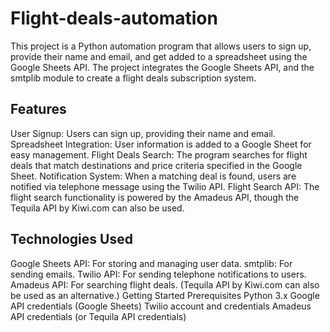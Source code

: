 # Flight-deals-automation

This project is a Python automation program that allows users to sign up, provide their name and email, and get added to a spreadsheet using the Google Sheets API. The project integrates the Google Sheets API, and the smtplib module to create a flight deals subscription system.

<h2>Features</h2
              
User Signup: Users can sign up, providing their name and email.
Spreadsheet Integration: User information is added to a Google Sheet for easy management.
Flight Deals Search: The program searches for flight deals that match destinations and price criteria specified in the Google Sheet.
Notification System: When a matching deal is found, users are notified via telephone message using the Twilio API.
Flight Search API: The flight search functionality is powered by the Amadeus API, though the Tequila API by Kiwi.com can also be used.

<h2>Technologies Used</h2>

Google Sheets API: For storing and managing user data.
smtplib: For sending emails.
Twilio API: For sending telephone notifications to users.
Amadeus API: For searching flight deals. (Tequila API by Kiwi.com can also be used as an alternative.)
Getting Started
Prerequisites
Python 3.x
Google API credentials (Google Sheets)
Twilio account and credentials
Amadeus API credentials (or Tequila API credentials)
